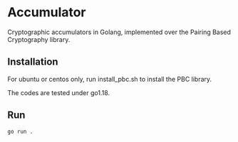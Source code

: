 # Accumulator 

Cryptographic accumulators in Golang, implemented over the Pairing Based Cryptography library.

## Installation

For ubuntu or centos only, run install_pbc.sh to install the PBC library.

The codes are tested under go1.18.

## Run

`go run .`
